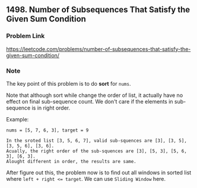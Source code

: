 ## 1498. Number of Subsequences That Satisfy the Given Sum Condition

### Problem Link 
https://leetcode.com/problems/number-of-subsequences-that-satisfy-the-given-sum-condition/

### Note
The key point of this problem is to do **sort** for `nums`.

Note that although sort while change the order of list, it actually have no effect on final sub-sequence count. We
 don't care if the elements in sub-sequence is in right order.
 
Example: 
 
```
nums = [5, 7, 6, 3], target = 9

In the sroted list [3, 5, 6, 7], valid sub-squences are [3], [3, 5], [3, 5, 6], [3, 6].
Acually, the right order of the sub-squences are [3], [5, 3], [5, 6, 3], [6, 3].
Alought different in order, the results are same.
```

After figure out this, the problem now is to find out all windows in sorted list where `left + right <= target`. We
 can use `Sliding Window` here.